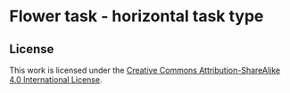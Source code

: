 # Flower task - horizontal task type

## License
This work is licensed under the [Creative Commons
Attribution-ShareAlike 4.0 International
License](http://creativecommons.org/licenses/by-sa/4.0/).
